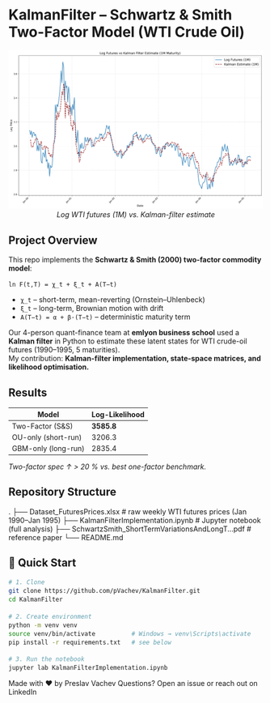 # KalmanFilter – Schwartz & Smith Two-Factor Model (WTI Crude Oil)

<p align="center">
  <img src="futures_kf_fit.png" width="700"/>
  <br><em>Log WTI futures (1M) vs. Kalman-filter estimate</em>
</p>



## Project Overview
This repo implements the **Schwartz & Smith (2000) two-factor commodity model**:

`ln F(t,T) = χ_t + ξ_t + A(T−t)`

- `χ_t` – short-term, mean-reverting (Ornstein–Uhlenbeck)  
- `ξ_t` – long-term, Brownian motion with drift  
- `A(T−t) = α + β·(T−t)` – deterministic maturity term

Our 4-person quant-finance team at **emlyon business school** used a **Kalman filter** in Python to estimate these latent states for WTI crude-oil futures (1990–1995, 5 maturities).  
My contribution: **Kalman-filter implementation, state-space matrices, and likelihood optimisation.**

##  Results
| Model                | Log-Likelihood |
|----------------------|----------------|
| Two-Factor (S&S)     | **3585.8** |
| OU-only (short-run)  | 3206.3 |
| GBM-only (long-run)  | 2835.4 |

*Two-factor spec ↑ > 20 % vs. best one-factor benchmark.*

## Repository Structure
.
├── Dataset_FuturesPrices.xlsx # raw weekly WTI futures prices (Jan 1990–Jan 1995)
├── KalmanFilterImplementation.ipynb # Jupyter notebook (full analysis)
├── SchwartzSmith_ShortTermVariationsAndLongT...pdf # reference paper
└── README.md

## 🚀 Quick Start
```bash
# 1. Clone
git clone https://github.com/pVachev/KalmanFilter.git
cd KalmanFilter

# 2. Create environment
python -m venv venv
source venv/bin/activate          # Windows → venv\Scripts\activate
pip install -r requirements.txt   # see below

# 3. Run the notebook
jupyter lab KalmanFilterImplementation.ipynb
```
Made with ❤ by Preslav Vachev
Questions? Open an issue or reach out on LinkedIn
